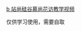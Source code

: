 [b 站尚硅谷慕尚花访教学视频](https://www.bilibili.com/video/BV1LF4m1E7kB?spm_id_from=333.788.videopod.episodes&vd_source=feccac3834021ed3a1a8ae92ac585ec8)

仅供学习使用，需要自取
